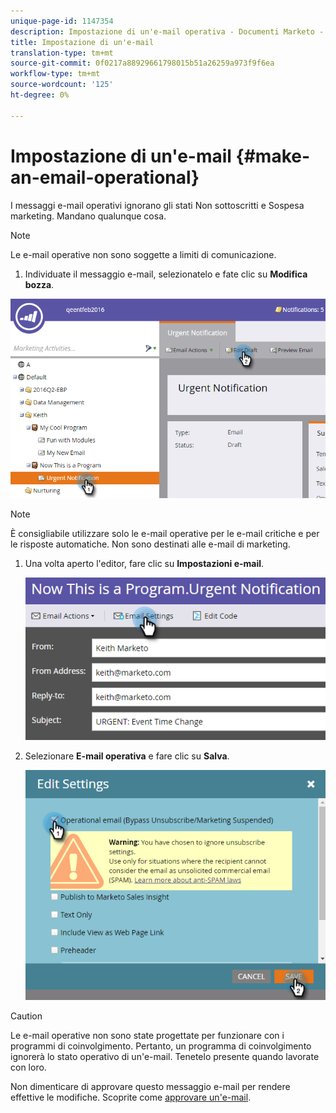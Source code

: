 ```yaml
---
unique-page-id: 1147354
description: Impostazione di un'e-mail operativa - Documenti Marketo - Documentazione prodotto
title: Impostazione di un'e-mail
translation-type: tm+mt
source-git-commit: 0f0217a88929661798015b51a26259a973f9f6ea
workflow-type: tm+mt
source-wordcount: '125'
ht-degree: 0%

---
```



# Impostazione di un&#39;e-mail {#make-an-email-operational}

I messaggi e-mail operativi ignorano gli stati Non sottoscritti e Sospesa marketing. Mandano qualunque cosa.

>[!NOTE]
>
>Le e-mail operative non sono soggette a limiti di comunicazione.

1. Individuate il messaggio e-mail, selezionatelo e fate clic su **Modifica bozza**.

![](assets/one-1.png)

>[!NOTE]
>
>È consigliabile utilizzare solo le e-mail operative per le e-mail critiche e per le risposte automatiche. Non sono destinati alle e-mail di marketing.

1. Una volta aperto l&#39;editor, fare clic su **Impostazioni e-mail**.

   ![](assets/two-1.png)

1. Selezionare **E-mail operativa** e fare clic su **Salva**.

   ![](assets/three.png)

>[!CAUTION]
>
>Le e-mail operative non sono state progettate per funzionare con i programmi di coinvolgimento. Pertanto, un programma di coinvolgimento ignorerà lo stato operativo di un&#39;e-mail. Tenetelo presente quando lavorate con loro.

Non dimenticare di approvare questo messaggio e-mail per rendere effettive le modifiche. Scoprite come [approvare un&#39;e-mail](/help/marketo/product-docs/email-marketing/general/creating-an-email/approve-an-email.md).
